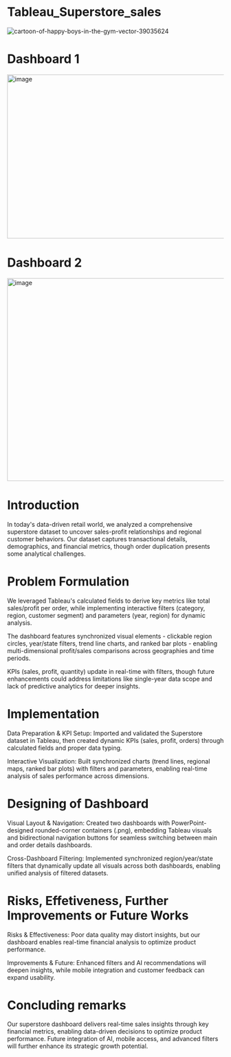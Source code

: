 # Tableau_Superstore_sales

![cartoon-of-happy-boys-in-the-gym-vector-39035624](https://github.com/user-attachments/assets/db8288e1-4c0e-4c41-8b56-91e1bbffafed)


# Dashboard 1 

<img width="772" height="380" alt="image" src="https://github.com/user-attachments/assets/7cad14ae-beff-48b4-aa3d-bb60c9d77a6a" />


# Dashboard 2

<img width="868" height="470" alt="image" src="https://github.com/user-attachments/assets/6199037b-545e-4237-8af4-b6d7373ee2be" />


# Introduction 

In today's data-driven retail world, we analyzed a comprehensive superstore dataset to uncover sales-profit relationships and regional customer behaviors. Our dataset captures transactional details, demographics, and financial metrics, though order duplication presents some analytical challenges.


# Problem Formulation 

We leveraged Tableau's calculated fields to derive key metrics like total sales/profit per order, while implementing interactive filters (category, region, customer segment) and parameters (year, region) for dynamic analysis.

The dashboard features synchronized visual elements - clickable region circles, year/state filters, trend line charts, and ranked bar plots - enabling multi-dimensional profit/sales comparisons across geographies and time periods.

KPIs (sales, profit, quantity) update in real-time with filters, though future enhancements could address limitations like single-year data scope and lack of predictive analytics for deeper insights.


# Implementation

Data Preparation & KPI Setup: Imported and validated the Superstore dataset in Tableau, then created dynamic KPIs (sales, profit, orders) through calculated fields and proper data typing.

Interactive Visualization: Built synchronized charts (trend lines, regional maps, ranked bar plots) with filters and parameters, enabling real-time analysis of sales performance across dimensions.


# Designing of Dashboard

Visual Layout & Navigation: Created two dashboards with PowerPoint-designed rounded-corner containers (.png), embedding Tableau visuals and bidirectional navigation buttons for seamless switching between main and order details dashboards.

Cross-Dashboard Filtering: Implemented synchronized region/year/state filters that dynamically update all visuals across both dashboards, enabling unified analysis of filtered datasets.


# Risks, Effetiveness, Further Improvements or Future Works
 
Risks & Effectiveness: Poor data quality may distort insights, but our dashboard enables real-time financial analysis to optimize product performance.

Improvements & Future: Enhanced filters and AI recommendations will deepen insights, while mobile integration and customer feedback can expand usability.


# Concluding remarks

Our superstore dashboard delivers real-time sales insights through key financial metrics, enabling data-driven decisions to optimize product performance. Future integration of AI, mobile access, and advanced filters will further enhance its strategic growth potential.






